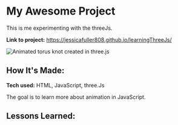 # My Awesome Project
This is me experimenting with the threeJs.

**Link to project:** https://jessicafuller808.github.io/learningThreeJs/

![Animated torus knot created in three.js](https://ibb.co/Fw1D37v)

## How It's Made:

**Tech used:** HTML, JavaScript, three.Js

The goal is to learn more about animation in JavaScript.


## Lessons Learned:

